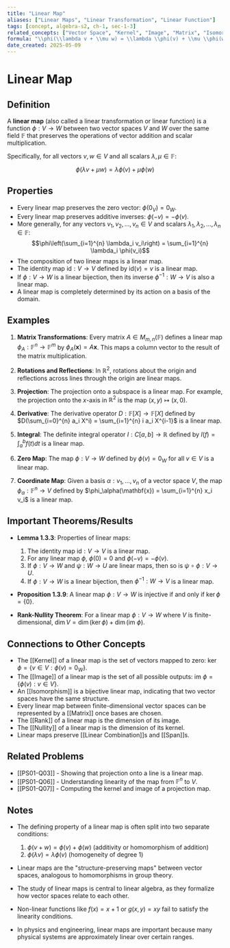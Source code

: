 ```yaml
---
title: "Linear Map"
aliases: ["Linear Maps", "Linear Transformation", "Linear Function"]
tags: [concept, algebra-s2, ch-1, sec-1-3]
related_concepts: ["Vector Space", "Kernel", "Image", "Matrix", "Isomorphism"]
formula: "\\phi(\\lambda v + \\mu w) = \\lambda \\phi(v) + \\mu \\phi(w)"
date_created: 2025-05-09
---
```


# Linear Map

## Definition
A **linear map** (also called a linear transformation or linear function) is a function $\phi: V \rightarrow W$ between two vector spaces $V$ and $W$ over the same field $\mathbb{F}$ that preserves the operations of vector addition and scalar multiplication. 

Specifically, for all vectors $v, w \in V$ and all scalars $\lambda, \mu \in \mathbb{F}$:

$$\phi(\lambda v + \mu w) = \lambda \phi(v) + \mu \phi(w)$$

## Properties
- Every linear map preserves the zero vector: $\phi(0_V) = 0_W$.
- Every linear map preserves additive inverses: $\phi(-v) = -\phi(v)$.
- More generally, for any vectors $v_1, v_2, \ldots, v_n \in V$ and scalars $\lambda_1, \lambda_2, \ldots, \lambda_n \in \mathbb{F}$:
  $$\phi\left(\sum_{i=1}^{n} \lambda_i v_i\right) = \sum_{i=1}^{n} \lambda_i \phi(v_i)$$
- The composition of two linear maps is a linear map.
- The identity map $\text{id}: V \rightarrow V$ defined by $\text{id}(v) = v$ is a linear map.
- If $\phi: V \rightarrow W$ is a linear bijection, then its inverse $\phi^{-1}: W \rightarrow V$ is also a linear map.
- A linear map is completely determined by its action on a basis of the domain.

## Examples
1. **Matrix Transformations**: Every matrix $A \in M_{m,n}(\mathbb{F})$ defines a linear map $\phi_A: \mathbb{F}^n \rightarrow \mathbb{F}^m$ by $\phi_A(\mathbf{x}) = A\mathbf{x}$. This maps a column vector to the result of the matrix multiplication.

2. **Rotations and Reflections**: In $\mathbb{R}^2$, rotations about the origin and reflections across lines through the origin are linear maps.

3. **Projection**: The projection onto a subspace is a linear map. For example, the projection onto the $x$-axis in $\mathbb{R}^2$ is the map $(x, y) \mapsto (x, 0)$.

4. **Derivative**: The derivative operator $D: \mathbb{F}[X] \rightarrow \mathbb{F}[X]$ defined by $D(\sum_{i=0}^{n} a_i X^i) = \sum_{i=1}^{n} i a_i X^{i-1}$ is a linear map.

5. **Integral**: The definite integral operator $I: C[a, b] \rightarrow \mathbb{R}$ defined by $I(f) = \int_{a}^{b} f(t) dt$ is a linear map.

6. **Zero Map**: The map $\phi: V \rightarrow W$ defined by $\phi(v) = 0_W$ for all $v \in V$ is a linear map.

7. **Coordinate Map**: Given a basis $\alpha: v_1, \ldots, v_n$ of a vector space $V$, the map $\phi_\alpha: \mathbb{F}^n \rightarrow V$ defined by $\phi_\alpha(\mathbf{x}) = \sum_{i=1}^{n} x_i v_i$ is a linear map.

## Important Theorems/Results
- **Lemma 1.3.3**: Properties of linear maps:
  1. The identity map $\text{id}: V \rightarrow V$ is a linear map.
  2. For any linear map $\phi$, $\phi(0) = 0$ and $\phi(-v) = -\phi(v)$.
  3. If $\phi: V \rightarrow W$ and $\psi: W \rightarrow U$ are linear maps, then so is $\psi \circ \phi: V \rightarrow U$.
  4. If $\phi: V \rightarrow W$ is a linear bijection, then $\phi^{-1}: W \rightarrow V$ is a linear map.

- **Proposition 1.3.9**: A linear map $\phi: V \rightarrow W$ is injective if and only if $\ker \phi = \{0\}$.

- **Rank-Nullity Theorem**: For a linear map $\phi: V \rightarrow W$ where $V$ is finite-dimensional, $\dim V = \dim(\ker \phi) + \dim(\text{im } \phi)$.

## Connections to Other Concepts
- The [[Kernel]] of a linear map is the set of vectors mapped to zero: $\ker \phi = \{v \in V : \phi(v) = 0_W\}$.
- The [[Image]] of a linear map is the set of all possible outputs: $\text{im } \phi = \{\phi(v) : v \in V\}$.
- An [[Isomorphism]] is a bijective linear map, indicating that two vector spaces have the same structure.
- Every linear map between finite-dimensional vector spaces can be represented by a [[Matrix]] once bases are chosen.
- The [[Rank]] of a linear map is the dimension of its image.
- The [[Nullity]] of a linear map is the dimension of its kernel.
- Linear maps preserve [[Linear Combination]]s and [[Span]]s.

## Related Problems
- [[PS01-Q03]] - Showing that projection onto a line is a linear map.
- [[PS01-Q06]] - Understanding linearity of the map from $\mathbb{F}^n$ to $V$.
- [[PS01-Q07]] - Computing the kernel and image of a projection map.

## Notes
- The defining property of a linear map is often split into two separate conditions:
  1. $\phi(v + w) = \phi(v) + \phi(w)$ (additivity or homomorphism of addition)
  2. $\phi(\lambda v) = \lambda \phi(v)$ (homogeneity of degree 1)
  
- Linear maps are the "structure-preserving maps" between vector spaces, analogous to homomorphisms in group theory.
- The study of linear maps is central to linear algebra, as they formalize how vector spaces relate to each other.
- Non-linear functions like $f(x) = x + 1$ or $g(x,y) = xy$ fail to satisfy the linearity conditions.
- In physics and engineering, linear maps are important because many physical systems are approximately linear over certain ranges.
